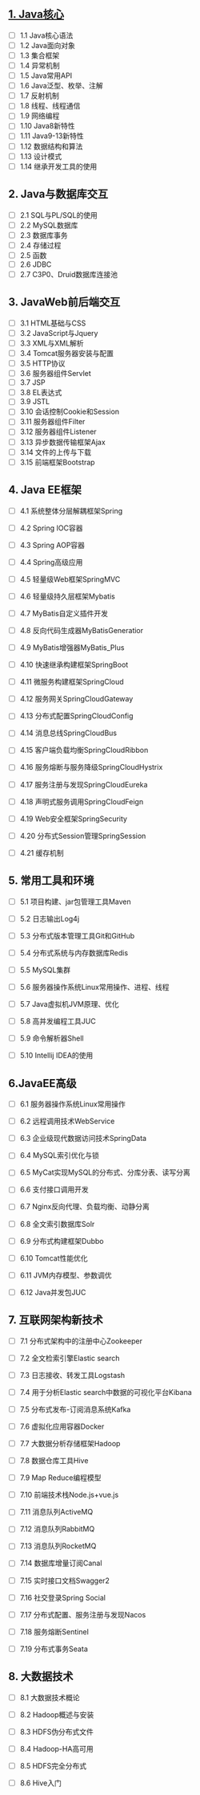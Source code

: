 ## [1. Java核心]()
- [ ] 1.1 Java核心语法
- [ ] 1.2 Java面向对象
- [ ] 1.3 集合框架
- [ ] 1.4 异常机制
- [ ] 1.5 Java常用API
- [ ] 1.6 Java泛型、枚举、注解
- [ ] 1.7 反射机制
- [ ] 1.8 线程、线程通信
- [ ] 1.9 网络编程
- [ ] 1.10 Java8新特性
- [ ] 1.11 Java9-13新特性
- [ ] 1.12 数据结构和算法
- [ ] 1.13 设计模式
- [ ] 1.14 继承开发工具的使用
## 2. Java与数据库交互
- [ ] 2.1 SQL与PL/SQL的使用
- [ ] 2.2 MySQL数据库
- [ ] 2.3 数据库事务
- [ ] 2.4 存储过程
- [ ] 2.5 函数
- [ ] 2.6 JDBC
- [ ] 2.7 C3P0、Druid数据库连接池
## 3. JavaWeb前后端交互
- [ ] 3.1 HTML基础与CSS
- [ ] 3.2 JavaScript与Jquery
- [ ] 3.3 XML与XML解析
- [ ] 3.4 Tomcat服务器安装与配置
- [ ] 3.5 HTTP协议
- [ ] 3.6 服务器组件Servlet
- [ ] 3.7 JSP
- [ ] 3.8 EL表达式
- [ ] 3.9 JSTL
- [ ] 3.10 会话控制Cookie和Session
- [ ] 3.11 服务器组件Filter
- [ ] 3.12 服务器组件Listener
- [ ] 3.13 异步数据传输框架Ajax
- [ ] 3.14 文件的上传与下载
- [ ] 3.15 前端框架Bootstrap
## 4. Java EE框架
- [ ] 4.1 系统整体分层解耦框架Spring
- [ ] 4.2 Spring IOC容器
- [ ] 4.3 Spring AOP容器

- [ ] 4.4 Spring高级应用

- [ ] 4.5 轻量级Web框架SpringMVC

- [ ] 4.6 轻量级持久层框架Mybatis

- [ ] 4.7 MyBatis自定义插件开发

- [ ] 4.8 反向代码生成器MyBatisGeneratior

- [ ] 4.9 MyBatis增强器MyBatis_Plus

- [ ] 4.10 快速继承构建框架SpringBoot

- [ ] 4.11 微服务构建框架SpringCloud

- [ ] 4.12 服务网关SpringCloudGateway

- [ ] 4.13 分布式配置SpringCloudConfig

- [ ] 4.14 消息总线SpringCloudBus

- [ ] 4.15 客户端负载均衡SpringCloudRibbon

- [ ] 4.16 服务熔断与服务降级SpringCloudHystrix

- [ ] 4.17 服务注册与发现SpringCloudEureka

- [ ] 4.18 声明式服务调用SpringCloudFeign

- [ ] 4.19 Web安全框架SpringSecurity

- [ ] 4.20 分布式Session管理SpringSession

- [ ] 4.21 缓存机制

## 5. 常用工具和环境

- [ ] 5.1 项目构建、jar包管理工具Maven

- [ ] 5.2 日志输出Log4j

- [ ] 5.3 分布式版本管理工具Git和GitHub

- [ ] 5.4 分布式系统与内存数据库Redis

- [ ] 5.5 MySQL集群

- [ ] 5.6 服务器操作系统Linux常用操作、进程、线程

- [ ] 5.7 Java虚拟机JVM原理、优化

- [ ] 5.8 高并发编程工具JUC

- [ ] 5.9 命令解析器Shell

- [ ] 5.10 Intellij IDEA的使用

## 6.JavaEE高级

- [ ] 6.1 服务器操作系统Linux常用操作

- [ ] 6.2 远程调用技术WebService

- [ ] 6.3 企业级现代数据访问技术SpringData

- [ ] 6.4 MySQL索引优化与锁

- [ ] 6.5 MyCat实现MySQL的分布式、分库分表、读写分离

- [ ] 6.6 支付接口调用开发

- [ ] 6.7 Nginx反向代理、负载均衡、动静分离

- [ ] 6.8 全文索引数据库Solr

- [ ] 6.9 分布式构建框架Dubbo

- [ ] 6.10 Tomcat性能优化

- [ ] 6.11 JVM内存模型、参数调优

- [ ] 6.12 Java并发包JUC

## 7. 互联网架构新技术

- [ ] 7.1 分布式架构中的注册中心Zookeeper

- [ ] 7.2 全文检索引擎Elastic search

- [ ] 7.3 日志接收、转发工具Logstash

- [ ] 7.4 用于分析Elastic search中数据的可视化平台Kibana

- [ ] 7.5 分布式发布-订阅消息系统Kafka

- [ ] 7.6 虚拟化应用容器Docker

- [ ] 7.7 大数据分析存储框架Hadoop

- [ ] 7.8 数据仓库工具Hive

- [ ] 7.9 Map Reduce编程模型

- [ ] 7.10 前端技术栈Node.js+vue.js

- [ ] 7.11 消息队列ActiveMQ

- [ ] 7.12 消息队列RabbitMQ

- [ ] 7.13 消息队列RocketMQ

- [ ] 7.14 数据库增量订阅Canal

- [ ] 7.15 实时接口文档Swagger2

- [ ] 7.16 社交登录Spring Social

- [ ] 7.17 分布式配置、服务注册与发现Nacos

- [ ] 7.18 服务熔断Sentinel

- [ ] 7.19 分布式事务Seata

## 8. 大数据技术

- [ ] 8.1 大数据技术概论

- [ ] 8.2 Hadoop概述与安装

- [ ] 8.3 HDFS伪分布式文件

- [ ] 8.4 Hadoop-HA高可用

- [ ] 8.5 HDFS完全分布式

- [ ] 8.6 Hive入门
